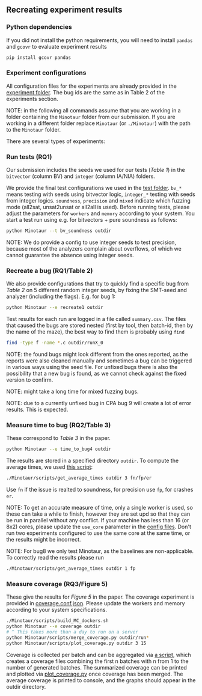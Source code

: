 ## Recreating experiment results
### Python dependencies
If you did not install the python requirements, you will need to install `pandas` and `gcovr` to evaluate experiment results
```bash
pip install gcovr pandas
```
### Experiment configurations
All configuration files for the experiments are already provided in the [experiment folder](experiments). 
The bug ids are the same as in Table 2 of the experiments section.

NOTE: in the following all commands assume that you are working in a folder containing the `Minotaur` folder from our submission. If you are working in a different folder replace `Minotaur` (or `./Minotaur`) with the path to the `Minotaur` folder.

There are several types of experiments:
### Run tests (RQ1)
Our submission includes the seeds we used for our tests (*Table 1*) in the `bitvector` (column BV) and `integer` (column IA/NIA) folders.

We provide the final test configurations we used in the [test folder](test).
`bv_*` means testing with seeds using bitvector logic, `integer_*` testing with seeds from integer logics.
`soundness`, `precision` and `mixed` indicate which fuzzing mode (all2sat, unsat2unsat or all2all is used). 
Before running tests, please adjust the parameters for `workers` and `memory` according to your system.
You start a test run using e.g. for bitvectors + pure soundness as follows:
```bash
python Minotaur --t bv_soundness outdir
```
NOTE: We do provide a config to use integer seeds to test precision, because most of the analyzers
complain about overflows, of which we cannot guarantee the absence using integer seeds.

### Recreate a bug (RQ1/Table 2)
We also provide configurations that try to quickly find a specific bug from *Table 2* on 5 different random integer seeds, by fixing the SMT-seed and analyzer (including the flags). E.g. for bug 1:
```bash
python Minotaur --e recreate1 outdir
```
Test results for each run are logged in a file called `summary.csv`. The files that caused the bugs are stored nested (first by tool, then batch-id, then by the name of the maze), the best way to find them is probably using `find`

```bash
find -type f -name *.c outdir/runX_0 
```
NOTE: the found bugs might look different from the ones reported, as the reports were also cleaned manually and sometimes a bug can be triggered in various ways using the seed file. For unfixed bugs there is also the possibility that a new bug is found, as we cannot check against the fixed version to confirm.

NOTE: might take a long time for mixed fuzzing bugs.

NOTE: due to a currently unfixed bug in CPA bug 9 will create a lot of error results. This is expected.

### Measure time to bug (RQ2/Table 3)
These correspond to *Table 3* in the paper. 
```bash
python Minotaur --e time_to_bug4 outdir
```
The results are stored in a specified directory `outdir`. To compute the average times, we used [this script](scripts/get_average_times.py):
```bash
./Minotaur/scripts/get_average_times outdir 3 fn/fp/er
```
Use `fn` if the issue is realted to soundness, for precision use `fp`, for crashes `er`.

NOTE: To get an accurate measure of time, only a single worker is used, so these can take a while to finish, however they are set upd so that they can be run in parallel without any conflict. If your machine has less than 16 (or 8x2) cores, please update the `use_core` parameter in the [config files](experiments). Don't run two experiments configured to use the same core at the same time, or the results might be incorrect. 

NOTE: For bug8 we only test Minotaur, as the baselines are non-applicable. To correctly read the results please run
```bash
./Minotaur/scripts/get_average_times outdir 1 fp
```

### Measure coverage (RQ3/Figure 5)
These give the results for *Figure 5* in the paper.
The coverage experiment is provided in [coverage.conf.json](experiments/coverage.conf.json). Please update the workers and memory according to your system specifications.
```bash
./Minotaur/scripts/build_MC_dockers.sh
python Minotaur --e coverage outdir  
# ^ This takes more than a day to run on a server 
python Minotaur/scripts/merge_coverage.py outdir/run*
python Minotaur/scripts/plot_coverage.py outdir 3 15
```

Coverage is collected per batch and can be aggregated via [a script](scripts/merge_coverage.py), which creates a coverage files combining the first n batches with n from 1 to the number of generated batches. The summarized coverage can be printed and plotted via [plot_coverage.py](script/plot_coverage.py) once coverage has been merged.
The average coverage is printed to console, and the graphs should appear in the outdir directory.

